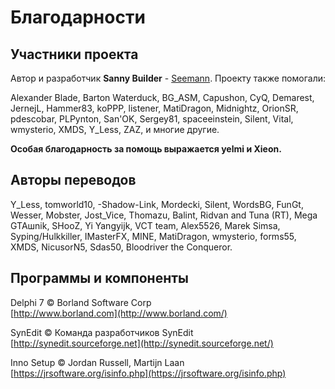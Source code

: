 # Благодарности

## Участники проекта

Автор и разработчик **Sanny Builder** - [Seemann](https://github.com/x87). Проекту также помогали:

Alexander Blade, Barton Waterduck, BG\_ASM, Capushon, CyQ, Demarest, JernejL, Hammer83, koPPP, listener, MatiDragon, Midnightz, OrionSR, pdescobar, PLPynton, San'OK, Sergey81, spaceeinstein, Silent, Vital, wmysterio, XMDS, Y\_Less, ZAZ, и многие другие.

**Особая благодарность за помощь выражается yelmi и Xieon.**

## Авторы переводов

Y\_Less, tomworld10, -Shadow-Link, Mordecki, Silent, WordsBG, FunGt, Wesser, Mobster, Jost\_Vice, Thomazu, Balint, Ridvan and Tuna (RT), Mega GTAшnik, SHooZ, Yi Yangyijk, VCT team, Alex5526, Marek Simsa, Syping/Hulkkiller, IMasterFX, MINE, MatiDragon, wmysterio, forms55, XMDS, NicusorN5, Sdas50, Bloodriver the Conqueror.

## Программы и компоненты

Delphi 7 © Borland Software Corp\
[http://www.borland.com](http://www.borland.com/)

SynEdit © Команда разработчиков SynEdit\
[http://synedit.sourceforge.net](http://synedit.sourceforge.net/)

Inno Setup © Jordan Russell, Martijn Laan\
[https://jrsoftware.org/isinfo.php](https://jrsoftware.org/isinfo.php)

